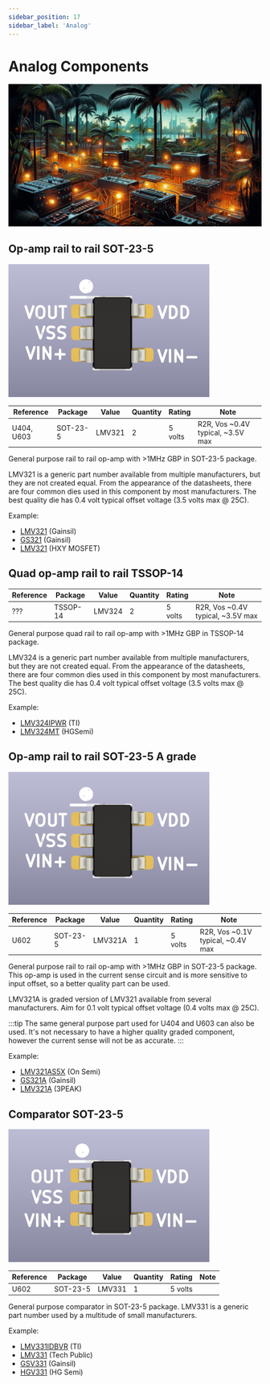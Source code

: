 ```yaml
---
sidebar_position: 17
sidebar_label: 'Analog'
---
```


# Analog Components

![](./img/analog.jpg)

## Op-amp rail to rail SOT-23-5

![c](./img/mcp6001-400.png "c")

|**Reference**|**Package**|**Value**|**Quantity**|**Rating**|**Note**|
|-|-|-|-|-|-|
|U404, U603|SOT-23-5|LMV321  |2  |5 volts  |R2R, Vos ~0.4V typical, ~3.5V max  |

General purpose rail to rail op-amp with >1MHz GBP in SOT-23-5 package. 

LMV321 is a generic part number available from multiple manufacturers, but they are not created equal. From the appearance of the datasheets, there are four common dies used in this component by most manufacturers. The best quality die has 0.4 volt typical offset voltage (3.5 volts max @ 25C).

Example:

*   [LMV321](https://item.szlcsc.com/336841.html) (Gainsil) 
*   [GS321](https://item.szlcsc.com/169043.html) (Gainsil)
*   [LMV321](https://item.szlcsc.com/7814926.html) (HXY MOSFET)

## Quad op-amp rail to rail TSSOP-14



|**Reference**|**Package**|**Value**|**Quantity**|**Rating**|**Note**|
|-|-|-|-|-|-|
|???|TSSOP-14|LMV324  |2  |5 volts  |R2R, Vos ~0.4V typical, ~3.5V max  |

General purpose quad rail to rail op-amp with >1MHz GBP in TSSOP-14 package. 

LMV324 is a generic part number available from multiple manufacturers, but they are not created equal. From the appearance of the datasheets, there are four common dies used in this component by most manufacturers. The best quality die has 0.4 volt typical offset voltage (3.5 volts max @ 25C).

Example:

*   [LMV324IPWR](https://item.szlcsc.com/381452.html) (TI) 
*   [LMV324MT](https://item.szlcsc.com/3498017.html) (HGSemi)

## Op-amp rail to rail SOT-23-5 A grade

![c](./img/mcp6001-400.png "c")

|**Reference**|**Package**|**Value**|**Quantity**|**Rating**|**Note**|
|-|-|-|-|-|-|
|U602|SOT-23-5|LMV321A  |1  |5 volts  |R2R, Vos ~0.1V typical, ~0.4V max  |

General purpose rail to rail op-amp with >1MHz GBP in SOT-23-5 package. This op-amp is used in the current sense circuit and is more sensitive to input offset, so a better quality part can be used.

LMV321A is graded version of LMV321 available from several manufacturers. Aim for 0.1 volt typical offset voltage (0.4 volts max @ 25C).

:::tip
The same general purpose part used for U404 and U603 can also be used. It's not necessary to have a higher quality graded component, however the current sense will not be as accurate.
:::

Example:

*   [LMV321AS5X](https://item.szlcsc.com/165892.html) (On Semi) 
*   [GS321A](https://item.szlcsc.com/427641.html) (Gainsil)
*   [LMV321A](https://item.szlcsc.com/3027065.html) (3PEAK)

## Comparator SOT-23-5

![6](./img/mcp6541-400.png "6")

|**Reference**|**Package**|**Value**|**Quantity**|**Rating**|**Note**|
|-|-|-|-|-|-|
|U602  |SOT-23-5|LMV331|1  |5 volts  | 

General purpose comparator in SOT-23-5 package. LMV331 is a generic part number used by a multitude of small manufacturers.

Example:

*   [LMV331IDBVR](https://item.szlcsc.com/35702.html) (TI)
*   [LMV331](https://item.szlcsc.com/8395212.html) (Tech Public)
*   [GSV331](https://item.szlcsc.com/3256341.html) (Gainsil)
*   [HGV331](https://item.szlcsc.com/5691724.html) (HG Semi)